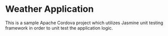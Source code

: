 Weather Application
===
This is a sample Apache Cordova project which utilizes Jasmine unit testing framework in order to unit test the application logic.